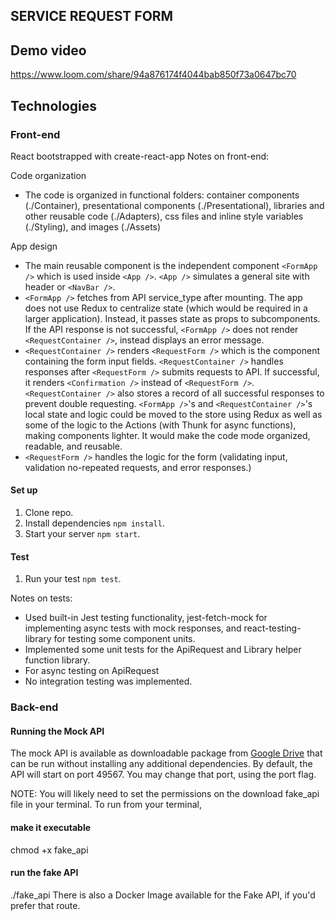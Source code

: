 ## SERVICE REQUEST FORM

## Demo video
https://www.loom.com/share/94a876174f4044bab850f73a0647bc70

## Technologies

### Front-end
React bootstrapped with create-react-app
Notes on front-end: 

Code organization
- The code is organized in functional folders: container components (./Container), presentational components (./Presentational), libraries and other reusable code (./Adapters), css files and inline style variables (./Styling), and images (./Assets)

App design
- The main reusable component is the independent component `<FormApp />` which is used inside `<App />`. `<App />` simulates a general site with header or `<NavBar />`.
- `<FormApp />` fetches from API service_type after mounting. The app does not use Redux to centralize state (which would be required in a larger application). Instead, it passes state as props to subcomponents. If the API response is not successful, `<FormApp />` does not render `<RequestContainer />`, instead displays an error message.
- `<RequestContainer />` renders `<RequestForm />` which is the component containing the form input fields.  `<RequestContainer />` handles responses after `<RequestForm />` submits requests to API. If successful, it renders `<Confirmation />` instead of `<RequestForm />`.  `<RequestContainer />` also stores a record of all successful responses to prevent double requesting.
`<FormApp />`'s and `<RequestContainer />`'s local state and logic could be moved to the store using Redux as well as some of the logic to the Actions (with Thunk for async functions), making components lighter. It would make the code mode organized, readable, and reusable.
- `<RequestForm />` handles the logic for the form (validating input, validation no-repeated requests, and error responses.)

#### Set up
1. Clone repo.
1. Install dependencies `npm install`.
1. Start your server `npm start`.

#### Test
1. Run your test `npm test`.

Notes on tests: 
- Used built-in Jest testing functionality, jest-fetch-mock for implementing async tests with mock responses, and react-testing-library for testing some component units. 
- Implemented some unit tests for the ApiRequest and Library helper function library.
- For async testing on ApiRequest
- No integration testing was implemented.

### Back-end 
#### Running the Mock API
The mock API is available as downloadable package from [Google Drive](https://drive.google.com/file/d/0Bw30jK82dDYsd0s0eXlPMXZiNnc/view) that can be run without installing any additional dependencies. By default, the API will start on port 49567. You may change that port, using the port flag.

NOTE: You will likely need to set the permissions on the download fake_api file in your terminal. To run from your terminal,

#### make it executable
chmod +x fake_api
#### run the fake API
./fake_api
There is also a Docker Image available for the Fake API, if you'd prefer that route.